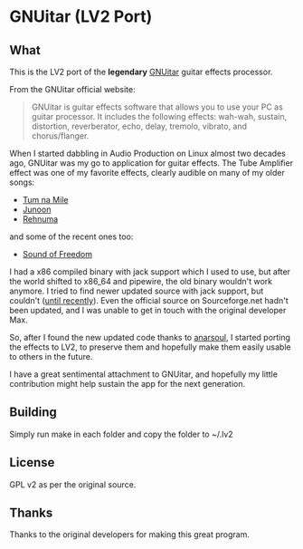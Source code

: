 # GNUitar (LV2 Port)
## What
This is the LV2 port of the **legendary** [GNUitar](https://sourceforge.net/projects/gnuitar/) guitar effects processor. 

From the GNUitar official website:
> GNUitar is guitar effects software that allows you to use your PC as guitar processor. It includes the following effects: wah-wah, sustain, distortion, reverberator, echo, delay, tremolo, vibrato, and chorus/flanger.

When I started dabbling in Audio Production on Linux almost two decades ago, GNUitar was my go to application for guitar effects. The Tube Amplifier effect was one of my favorite effects, clearly audible on many of my older songs:
- [Tum na Mile](https://music.shaji.in/media/Abstractions%20Inconclusive%20(2009)/Tum%20na%20Mile.mp3)
- [Junoon](https://music.shaji.in/media/Abstractions%20Inconclusive%20(2009)/Junoon.mp3)
- [Rehnuma](https://music.shaji.in/media/Give%20Time%20Its%20Time%20(2011)/Rehnuma.mp3)

and some of the recent ones too:
- [Sound of Freedom](https://music.shaji.in/media/ACE%20Riff%20Project%20(With%20Rohan)/The%20Sound%20of%20Freedom.mp3)

I had a x86 compiled binary with jack support which I used to use, but after the world shifted to x86_64 and pipewire, the old binary wouldn't work anymore. I tried to find newer updated source with jack support, but couldn't ([until recently](https://github.com/anarsoul/gnuitar)). Even the official source on Sourceforge.net hadn't been updated, and I was unable to get in touch with the original developer Max.

So, after I found the new updated code thanks to [anarsoul](https://github.com/anarsoul), I started porting the effects to LV2, to preserve them and hopefully make them easily usable to others in the future. 

I have a great sentimental attachment to GNUitar, and hopefully my little  contribution might help sustain the app for the next generation.

## Building
Simply run make in each folder and copy the folder to ~/.lv2

## License
GPL v2 as per the original source. 
## Thanks
Thanks to the original developers for making this great program.